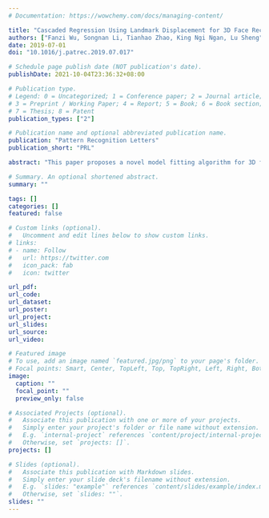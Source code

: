 ```yaml
---
# Documentation: https://wowchemy.com/docs/managing-content/

title: "Cascaded Regression Using Landmark Displacement for 3D Face Reconstruction"
authors: ["Fanzi Wu, Songnan Li, Tianhao Zhao, King Ngi Ngan, Lu Sheng"]
date: 2019-07-01
doi: "10.1016/j.patrec.2019.07.017"

# Schedule page publish date (NOT publication's date).
publishDate: 2021-10-04T23:36:32+08:00

# Publication type.
# Legend: 0 = Uncategorized; 1 = Conference paper; 2 = Journal article;
# 3 = Preprint / Working Paper; 4 = Report; 5 = Book; 6 = Book section;
# 7 = Thesis; 8 = Patent
publication_types: ["2"]

# Publication name and optional abbreviated publication name.
publication: "Pattern Recognition Letters"
publication_short: "PRL"

abstract: "This paper proposes a novel model fitting algorithm for 3D facial expression reconstruction from a single image. Face expression reconstruction from a single image is a challenging task in computer vision. Most state-of-the-art methods fit the input image to a 3D Morphable Model (3DMM). These methods need to solve a stochastic problem and cannot deal with expression and pose variations. To solve this problem, we adopt a 3D face expression model and use a combined feature which is robust to scale, rotation and different lighting conditions. The proposed method applies a cascaded regression framework to estimate parameters for the 3DMM. 2D landmarks are detected and used to initialize the 3D shape and mapping matrices. In each iteration, residues between the current 3DMM parameters and the ground truth are estimated and then used to update the 3D shapes. The mapping matrices are also calculated based on the updated shapes and 2D landmarks. HOG features of the local patches and displacements between 3D landmark projections and 2D landmarks are exploited. Compared with existing methods, the proposed method is robust to expression and pose changes and can reconstruct higher fidelity 3D face shape."

# Summary. An optional shortened abstract.
summary: ""

tags: []
categories: []
featured: false

# Custom links (optional).
#   Uncomment and edit lines below to show custom links.
# links:
# - name: Follow
#   url: https://twitter.com
#   icon_pack: fab
#   icon: twitter

url_pdf:
url_code:
url_dataset:
url_poster:
url_project:
url_slides:
url_source:
url_video:

# Featured image
# To use, add an image named `featured.jpg/png` to your page's folder. 
# Focal points: Smart, Center, TopLeft, Top, TopRight, Left, Right, BottomLeft, Bottom, BottomRight.
image:
  caption: ""
  focal_point: ""
  preview_only: false

# Associated Projects (optional).
#   Associate this publication with one or more of your projects.
#   Simply enter your project's folder or file name without extension.
#   E.g. `internal-project` references `content/project/internal-project/index.md`.
#   Otherwise, set `projects: []`.
projects: []

# Slides (optional).
#   Associate this publication with Markdown slides.
#   Simply enter your slide deck's filename without extension.
#   E.g. `slides: "example"` references `content/slides/example/index.md`.
#   Otherwise, set `slides: ""`.
slides: ""
---
```

